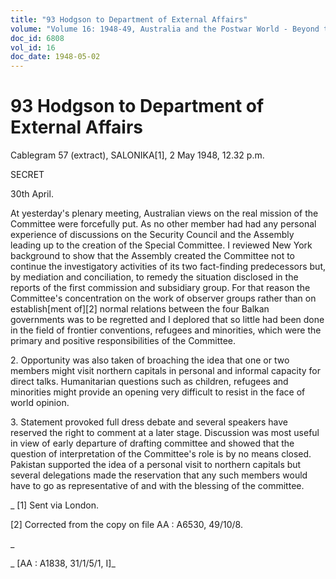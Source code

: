 ```yaml
---
title: "93 Hodgson to Department of External Affairs"
volume: "Volume 16: 1948-49, Australia and the Postwar World - Beyond the Region"
doc_id: 6808
vol_id: 16
doc_date: 1948-05-02
---
```


# 93 Hodgson to Department of External Affairs

Cablegram 57 (extract), SALONIKA[1], 2 May 1948, 12.32 p.m.

SECRET

30th April.

At yesterday's plenary meeting, Australian views on the real mission of the Committee were forcefully put. As no other member had had any personal experience of discussions on the Security Council and the Assembly leading up to the creation of the Special Committee. I reviewed New York background to show that the Assembly created the Committee not to continue the investigatory activities of its two fact-finding predecessors but, by mediation and conciliation, to remedy the situation disclosed in the reports of the first commission and subsidiary group. For that reason the Committee's concentration on the work of observer groups rather than on establish[ment of][2] normal relations between the four Balkan governments was to be regretted and I deplored that so little had been done in the field of frontier conventions, refugees and minorities, which were the primary and positive responsibilities of the Committee.

2\. Opportunity was also taken of broaching the idea that one or two members might visit northern capitals in personal and informal capacity for direct talks. Humanitarian questions such as children, refugees and minorities might provide an opening very difficult to resist in the face of world opinion.

3\. Statement provoked full dress debate and several speakers have reserved the right to comment at a later stage. Discussion was most useful in view of early departure of drafting committee and showed that the question of interpretation of the Committee's role is by no means closed. Pakistan supported the idea of a personal visit to northern capitals but several delegations made the reservation that any such members would have to go as representative of and with the blessing of the committee.

_ [1] Sent via London.

[2] Corrected from the copy on file AA : A6530, 49/10/8.

_

_ [AA : A1838, 31/1/5/1, I]_
